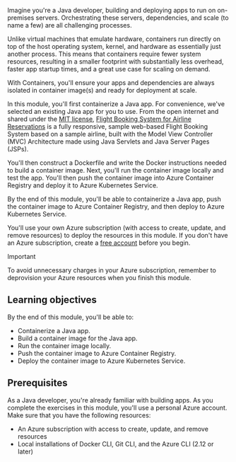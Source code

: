 Imagine you're a Java developer, building and deploying apps to run on on-premises servers. Orchestrating these servers, dependencies, and scale (to name a few) are all challenging processes.

Unlike virtual machines that emulate hardware, containers run directly on top of the host operating system, kernel, and hardware as essentially just another process. This means that containers require fewer system resources, resulting in a smaller footprint with substantially less overhead, faster app startup times, and a great use case for scaling on demand.

With Containers, you'll ensure your apps and dependencies are always isolated in container image(s) and ready for deployment at scale.

In this module, you'll first containerize a Java app. For convenience, we've selected an existing Java app for you to use. From the open internet and shared under the [MIT license](https://github.com/git/git-scm.com/blob/main/MIT-LICENSE.txt), [Flight Booking System for Airline Reservations](https://github.com/Azure-Samples/containerize-and-deploy-Java-app-to-Azure) is a fully responsive, sample web-based Flight Booking System based on a sample airline, built with the Model View Controller (MVC) Architecture made using Java Servlets and Java Server Pages (JSPs).

You'll then construct a Dockerfile and write the Docker instructions needed to build a container image. Next, you'll run the container image locally and test the app. You'll then push the container image into Azure Container Registry and deploy it to Azure Kubernetes Service.

By the end of this module, you'll be able to containerize a Java app, push the container image to Azure Container Registry, and then deploy to Azure Kubernetes Service.

You'll use your own Azure subscription (with access to create, update, and remove resources) to deploy the resources in this module. If you don't have an Azure subscription, create a [free account](https://azure.microsoft.com/free/java/?azure-portal=true&WT.mc_id=java-10785-chtrembl) before you begin.

> [!IMPORTANT]
> To avoid unnecessary charges in your Azure subscription, remember to deprovision your Azure resources when you finish this module.

## Learning objectives

By the end of this module, you'll be able to:

- Containerize a Java app.
- Build a container image for the Java app.
- Run the container image locally.
- Push the container image to Azure Container Registry.
- Deploy the container image to Azure Kubernetes Service.

## Prerequisites

As a Java developer, you're already familiar with building apps. As you complete the exercises in this module, you'll use a personal Azure account. Make sure that you have the following resources:
  
- An Azure subscription with access to create, update, and remove resources
- Local installations of Docker CLI, Git CLI, and the Azure CLI (2.12 or later)
